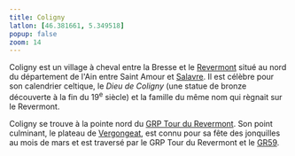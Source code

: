 ```yaml
---
title: Coligny
latlon: [46.381661, 5.349518]
popup: false
zoom: 14
---
```


Coligny est un village à cheval entre la Bresse et le [Revermont](/tags/revermont/) situé au nord du
département de l'Ain entre Saint Amour et [Salavre](/tags/salavre/). Il est
célèbre pour son calendrier celtique, le *Dieu de Coligny* (une statue de bronze
découverte à la fin du 19<sup>e</sup> siècle) et la famille du même nom qui
règnait sur le Revermont.

Coligny se trouve à la pointe nord du [GRP Tour du
Revermont](/tags/grp-tour-du-revermont/). Son point culminant, le plateau de
[Vergongeat](/tags/vergongeat/), est connu pour sa fête des jonquilles au mois de mars et est
traversé par le GRP Tour du Revermont et le [GR59](/tags/gr59/).
